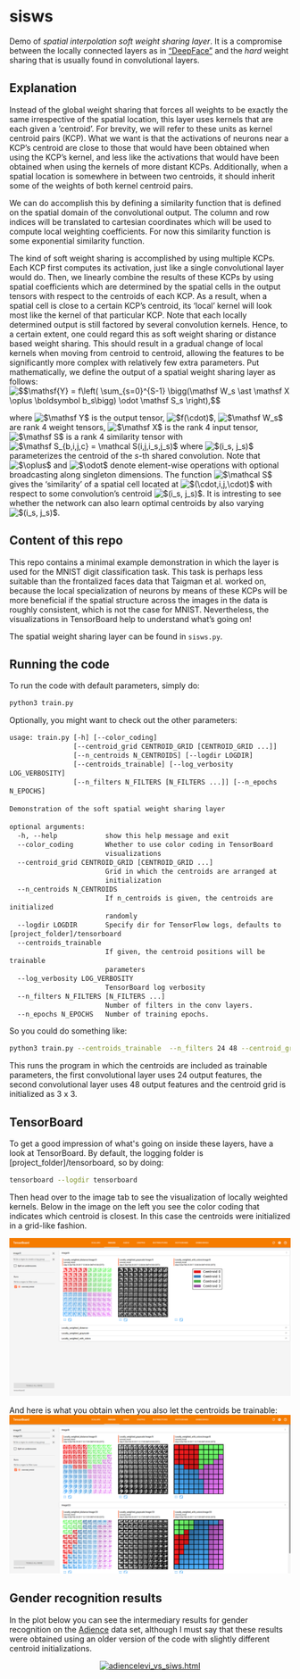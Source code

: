 sisws
=====

Demo of *spatial interpolation soft weight sharing layer*. It is a
compromise between the locally connected layers as in
[“DeepFace”](https://research.fb.com/wp-content/uploads/2016/11/deepface-closing-the-gap-to-human-level-performance-in-face-verification.pdf)
and the *hard* weight sharing that is usually found in convolutional
layers.

Explanation
-----------

Instead of the global weight sharing that forces all weights to be
exactly the same irrespective of the spatial location, this layer uses
kernels that are each given a ’centroid’. For brevity, we will refer to
these units as kernel centroid pairs (KCP). What we want is that the
activations of neurons near a KCP’s centroid are close to those that
would have been obtained when using the KCP’s kernel, and less like the
activations that would have been obtained when using the kernels of more
distant KCPs. Additionally, when a spatial location is somewhere in
between two centroids, it should inherit some of the weights of both
kernel centroid pairs.

We can do accomplish this by defining a similarity function that is
defined on the spatial domain of the convolutional output. The column
and row indices will be translated to cartesian coordinates which will
be used to compute local weighting coefficients. For now this similarity
function is some exponential similarity function.

The kind of soft weight sharing is accomplished by using multiple KCPs.
Each KCP first computes its activation, just like a single convolutional
layer would do. Then, we linearly combine the results of these KCPs by
using spatial coefficients which are determined by the spatial cells in
the output tensors with respect to the centroids of each KCP. As a
result, when a spatial cell is close to a certain KCP’s centroid, its
‘local’ kernel will look most like the kernel of that particular KCP.
Note that each locally determined output is still factored by several
convolution kernels. Hence, to a certain extent, one could regard this
as soft weight sharing or distance based weight sharing. This should
result in a gradual change of local kernels when moving from centroid to
centroid, allowing the features to be significantly more complex with
relatively few extra parameters. Put mathematically, we define the
output of a spatial weight sharing layer as follows:
<img src="https://latex.codecogs.com/gif.latex?$$\mathsf{Y}&space;=&space;f\left(&space;\sum_{s=0}^{S-1}&space;\bigg(\mathsf&space;W_s&space;\ast&space;\mathsf&space;X&space;\oplus&space;\boldsymbol&space;b_s\bigg)&space;\odot&space;\mathsf&space;S_s&space;\right),$$" title="$$\mathsf{Y} = f\left( \sum_{s=0}^{S-1} \bigg(\mathsf W_s \ast \mathsf X \oplus \boldsymbol b_s\bigg) \odot \mathsf S_s \right),$$" /> 

where <img src="https://latex.codecogs.com/gif.latex?$\mathsf&space;Y$" title="$\mathsf Y$" />
 is the output tensor, 
 <img src="https://latex.codecogs.com/gif.latex?$f(\cdot)$" title="$f(\cdot)$" />, 
  <img src="https://latex.codecogs.com/gif.latex?$\mathsf&space;W_s$" title="$\mathsf W_s$" />
  are rank 4 weight tensors, <img src="https://latex.codecogs.com/gif.latex?$\mathsf&space;X$" title="$\mathsf X$" />
   is the rank 4 input tensor,
<img src="https://latex.codecogs.com/gif.latex?$\mathsf&space;S$" title="$\mathsf S$" />
 is a rank 4 similarity tensor with
 <img src="https://latex.codecogs.com/gif.latex?$\mathsf&space;S_{b,i,j,c}&space;=&space;\mathcal&space;S(i,j,i_s,j_s)$" title="$\mathsf S_{b,i,j,c} = \mathcal S(i,j,i_s,j_s)$" />
 where <img src="https://latex.codecogs.com/gif.latex?$(i_s,&space;j_s)$" title="$(i_s, j_s)$" />
parameterizes the centroid of the $s$-th shared convolution. Note that
<img src="https://latex.codecogs.com/gif.latex?$\oplus$" title="$\oplus$" />
and 
<img src="https://latex.codecogs.com/gif.latex?$\odot$" title="$\odot$" />
denote element-wise operations with optional
broadcasting along singleton dimensions. The function 
 <img src="https://latex.codecogs.com/gif.latex?$\mathcal&space;S$" title="$\mathcal S$" />
 gives
the ‘similarity’ of a spatial cell located at <img src="https://latex.codecogs.com/gif.latex?$(\cdot,i,j,\cdot)$" title="$(\cdot,i,j,\cdot)$" /> 
with
respect to some convolution’s centroid <img src="https://latex.codecogs.com/gif.latex?$(i_s,&space;j_s)$" title="$(i_s, j_s)$" />. 
It is intresting to
see whether the network can also learn optimal centroids by also varying
<img src="https://latex.codecogs.com/gif.latex?$(i_s,&space;j_s)$" title="$(i_s, j_s)$" />.

Content of this repo
--------------------

This repo contains a minimal example demonstration in which the layer is
used for the MNIST digit classification task. This task is perhaps less
suitable than the frontalized faces data that Taigman et al. worked on,
because the local specialization of neurons by means of these KCPs will
be more beneficial if the spatial structure across the images in the
data is roughly consistent, which is not the case for MNIST.
Nevertheless, the visualizations in TensorBoard help to understand
what’s going on!

The spatial weight sharing layer can be found in `sisws.py`.

Running the code
----------------

To run the code with default parameters, simply do: 
```bash
python3 train.py
```

Optionally, you might want to check out the other parameters:
```
usage: train.py [-h] [--color_coding]
                [--centroid_grid CENTROID_GRID [CENTROID_GRID ...]]
                [--n_centroids N_CENTROIDS] [--logdir LOGDIR]
                [--centroids_trainable] [--log_verbosity LOG_VERBOSITY]
                [--n_filters N_FILTERS [N_FILTERS ...]] [--n_epochs N_EPOCHS]

Demonstration of the soft spatial weight sharing layer

optional arguments:
  -h, --help            show this help message and exit
  --color_coding        Whether to use color coding in TensorBoard
                        visualizations
  --centroid_grid CENTROID_GRID [CENTROID_GRID ...]
                        Grid in which the centroids are arranged at
                        initialization
  --n_centroids N_CENTROIDS
                        If n_centroids is given, the centroids are initialized
                        randomly
  --logdir LOGDIR       Specify dir for TensorFlow logs, defaults to [project_folder]/tensorboard
  --centroids_trainable
                        If given, the centroid positions will be trainable
                        parameters
  --log_verbosity LOG_VERBOSITY
                        TensorBoard log verbosity
  --n_filters N_FILTERS [N_FILTERS ...]
                        Number of filters in the conv layers.
  --n_epochs N_EPOCHS   Number of training epochs.
```

So you could do something like:
```bash
python3 train.py --centroids_trainable  --n_filters 24 48 --centroid_grid 3 3
```
This runs the
program in which the centroids are included as trainable parameters, the
first convolutional layer uses 24 output features, the second
convolutional layer uses 48 output features and the centroid grid is
initialized as 3 x 3.



TensorBoard
-----------
To get a good impression of what's going on inside these layers, have a look at TensorBoard. By default, the logging 
folder is \[project_folder\]/tensorboard, so by doing:
```bash
tensorboard --logdir tensorboard
```
Then head over to the image tab to see the visualization of locally weighted kernels. Below in the image on the left you
see the color coding that indicates which centroid is closest. In this case the centroids were initialized in a 
grid-like fashion. 

![Fixed centroid grid](im/tensorboard.png)

And here is what you obtain when you also let the centroids be trainable:
![Trainable centroids](im/tensorboard2.png)

Gender recognition results
--------------------------
In the plot below you can see the intermediary results for gender recognition on the [Adience](http://www.openu.ac.il/home/hassner/Adience/data.html) 
data set, although I must say that these results
were obtained using an older version of the code with slightly different centroid initializations. 
<div>
    <a href="https://plot.ly/~jvdw/18/?share_key=ajyDZl4CkCwBMjtFHj39y5" target="_blank" title="adiencelevi_vs_siws.html" style="display: block; text-align: center;"><img src="https://plot.ly/~jvdw/18.png?share_key=ajyDZl4CkCwBMjtFHj39y5" alt="adiencelevi_vs_siws.html" style="max-width: 100%;width: 600px;"  width="600" onerror="this.onerror=null;this.src='https://plot.ly/404.png';" /></a>
    <script data-plotly="jvdw:18" sharekey-plotly="ajyDZl4CkCwBMjtFHj39y5" src="https://plot.ly/embed.js" async></script>
</div>
